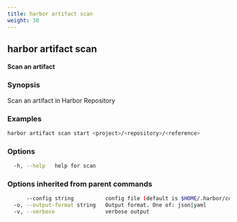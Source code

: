 ```yaml
---
title: harbor artifact scan
weight: 30
---
```

## harbor artifact scan

#### Scan an artifact

### Synopsis

Scan an artifact in Harbor Repository

### Examples

```sh
harbor artifact scan start <project>/<repository>/<reference>
```

### Options

```sh
  -h, --help   help for scan
```

### Options inherited from parent commands

```sh
      --config string          config file (default is $HOME/.harbor/config.yaml) (default "/home/user/.harbor/config.yaml")
  -o, --output-format string   Output format. One of: json|yaml
  -v, --verbose                verbose output
```

